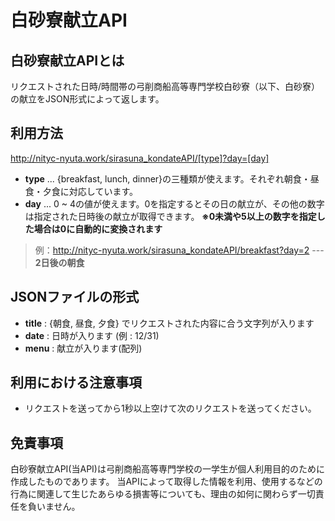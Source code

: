 # 白砂寮献立API
## 白砂寮献立APIとは
リクエストされた日時/時間帯の弓削商船高等専門学校白砂寮（以下、白砂寮）の献立をJSON形式によって返します。  

## 利用方法
http://nityc-nyuta.work/sirasuna_kondateAPI/[type]?day=[day]

- **type** ... {breakfast, lunch, dinner}の三種類が使えます。それぞれ朝食・昼食・夕食に対応しています。
- **day**  ... 0 ~ 4の値が使えます。0を指定するとその日の献立が、その他の数字は指定された日時後の献立が取得できます。 **※0未満や5以上の数字を指定した場合は0に自動的に変換されます**  
>例：http://nityc-nyuta.work/sirasuna_kondateAPI/breakfast?day=2 --- **2日後の朝食**

## JSONファイルの形式
- **title** : {朝食, 昼食, 夕食} でリクエストされた内容に合う文字列が入ります
- **date** : 日時が入ります (例 : 12/31)
- **menu** : 献立が入ります(配列)

## 利用における注意事項
- リクエストを送ってから1秒以上空けて次のリクエストを送ってください。

## 免責事項
白砂寮献立API(当API)は弓削商船高等専門学校の一学生が個人利用目的のために作成したものであります。
当APIによって取得した情報を利用、使用するなどの行為に関連して生じたあらゆる損害等についても、理由の如何に関わらず一切責任を負いません。　　
